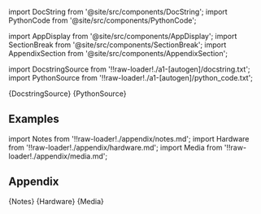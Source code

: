 
[//]: # (Custom component imports)

import DocString from '@site/src/components/DocString';
import PythonCode from '@site/src/components/PythonCode';

import AppDisplay from '@site/src/components/AppDisplay';
import SectionBreak from '@site/src/components/SectionBreak';
import AppendixSection from '@site/src/components/AppendixSection';

[//]: # (TODO: Machine-generate this section)

import DocstringSource from '!!raw-loader!./a1-[autogen]/docstring.txt';
import PythonSource from '!!raw-loader!./a1-[autogen]/python_code.txt';


<DocString>{DocstringSource}</DocString>
<PythonCode GLink='TRANSFORMERS/IMAGE_PROCESSING/IMAGE_SMOOTHING/IMAGE_SMOOTHING.py'>{PythonSource}</PythonCode>


<SectionBreak />

    

[//]: # (Examples)

## Examples

<AppDisplay 
  GLink='TRANSFORMERS/IMAGE_PROCESSING/IMAGE_SMOOTHING'
  nodeLabel='IMAGE_SMOOTHING'>
</AppDisplay>

<SectionBreak />

    

[//]: # (Appendix)

import Notes from '!!raw-loader!./appendix/notes.md';
import Hardware from '!!raw-loader!./appendix/hardware.md';
import Media from '!!raw-loader!./appendix/media.md';

## Appendix

<AppendixSection index={0} folderPath='nodes/TRANSFORMERS/IMAGE_PROCESSING/IMAGE_SMOOTHING/appendix/'>{Notes}</AppendixSection>
<AppendixSection index={1} folderPath='nodes/TRANSFORMERS/IMAGE_PROCESSING/IMAGE_SMOOTHING/appendix/'>{Hardware}</AppendixSection>
<AppendixSection index={2} folderPath='nodes/TRANSFORMERS/IMAGE_PROCESSING/IMAGE_SMOOTHING/appendix/'>{Media}</AppendixSection>


